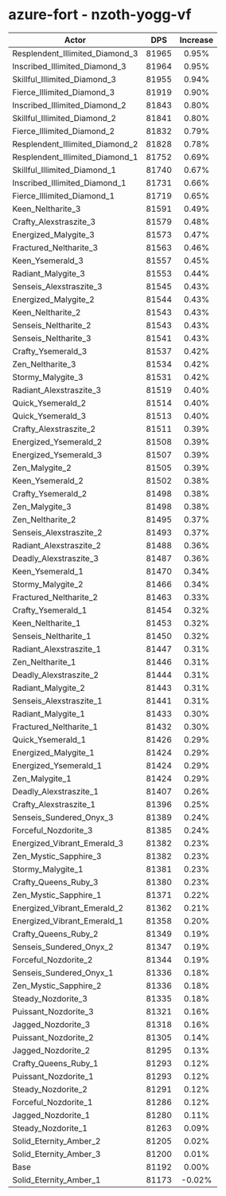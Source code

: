 # azure-fort - nzoth-yogg-vf
| Actor | DPS | Increase |
|---|:---:|:---:|
|Resplendent_Illimited_Diamond_3|81965|0.95%|
|Inscribed_Illimited_Diamond_3|81964|0.95%|
|Skillful_Illimited_Diamond_3|81955|0.94%|
|Fierce_Illimited_Diamond_3|81919|0.90%|
|Inscribed_Illimited_Diamond_2|81843|0.80%|
|Skillful_Illimited_Diamond_2|81841|0.80%|
|Fierce_Illimited_Diamond_2|81832|0.79%|
|Resplendent_Illimited_Diamond_2|81828|0.78%|
|Resplendent_Illimited_Diamond_1|81752|0.69%|
|Skillful_Illimited_Diamond_1|81740|0.67%|
|Inscribed_Illimited_Diamond_1|81731|0.66%|
|Fierce_Illimited_Diamond_1|81719|0.65%|
|Keen_Neltharite_3|81591|0.49%|
|Crafty_Alexstraszite_3|81579|0.48%|
|Energized_Malygite_3|81573|0.47%|
|Fractured_Neltharite_3|81563|0.46%|
|Keen_Ysemerald_3|81557|0.45%|
|Radiant_Malygite_3|81553|0.44%|
|Senseis_Alexstraszite_3|81545|0.43%|
|Energized_Malygite_2|81544|0.43%|
|Keen_Neltharite_2|81543|0.43%|
|Senseis_Neltharite_2|81543|0.43%|
|Senseis_Neltharite_3|81541|0.43%|
|Crafty_Ysemerald_3|81537|0.42%|
|Zen_Neltharite_3|81534|0.42%|
|Stormy_Malygite_3|81531|0.42%|
|Radiant_Alexstraszite_3|81519|0.40%|
|Quick_Ysemerald_2|81514|0.40%|
|Quick_Ysemerald_3|81513|0.40%|
|Crafty_Alexstraszite_2|81511|0.39%|
|Energized_Ysemerald_2|81508|0.39%|
|Energized_Ysemerald_3|81507|0.39%|
|Zen_Malygite_2|81505|0.39%|
|Keen_Ysemerald_2|81502|0.38%|
|Crafty_Ysemerald_2|81498|0.38%|
|Zen_Malygite_3|81498|0.38%|
|Zen_Neltharite_2|81495|0.37%|
|Senseis_Alexstraszite_2|81493|0.37%|
|Radiant_Alexstraszite_2|81488|0.36%|
|Deadly_Alexstraszite_3|81487|0.36%|
|Keen_Ysemerald_1|81470|0.34%|
|Stormy_Malygite_2|81466|0.34%|
|Fractured_Neltharite_2|81463|0.33%|
|Crafty_Ysemerald_1|81454|0.32%|
|Keen_Neltharite_1|81453|0.32%|
|Senseis_Neltharite_1|81450|0.32%|
|Radiant_Alexstraszite_1|81447|0.31%|
|Zen_Neltharite_1|81446|0.31%|
|Deadly_Alexstraszite_2|81444|0.31%|
|Radiant_Malygite_2|81443|0.31%|
|Senseis_Alexstraszite_1|81441|0.31%|
|Radiant_Malygite_1|81433|0.30%|
|Fractured_Neltharite_1|81432|0.30%|
|Quick_Ysemerald_1|81426|0.29%|
|Energized_Malygite_1|81424|0.29%|
|Energized_Ysemerald_1|81424|0.29%|
|Zen_Malygite_1|81424|0.29%|
|Deadly_Alexstraszite_1|81407|0.26%|
|Crafty_Alexstraszite_1|81396|0.25%|
|Senseis_Sundered_Onyx_3|81389|0.24%|
|Forceful_Nozdorite_3|81385|0.24%|
|Energized_Vibrant_Emerald_3|81382|0.23%|
|Zen_Mystic_Sapphire_3|81382|0.23%|
|Stormy_Malygite_1|81381|0.23%|
|Crafty_Queens_Ruby_3|81380|0.23%|
|Zen_Mystic_Sapphire_1|81371|0.22%|
|Energized_Vibrant_Emerald_2|81362|0.21%|
|Energized_Vibrant_Emerald_1|81358|0.20%|
|Crafty_Queens_Ruby_2|81349|0.19%|
|Senseis_Sundered_Onyx_2|81347|0.19%|
|Forceful_Nozdorite_2|81344|0.19%|
|Senseis_Sundered_Onyx_1|81336|0.18%|
|Zen_Mystic_Sapphire_2|81336|0.18%|
|Steady_Nozdorite_3|81335|0.18%|
|Puissant_Nozdorite_3|81321|0.16%|
|Jagged_Nozdorite_3|81318|0.16%|
|Puissant_Nozdorite_2|81305|0.14%|
|Jagged_Nozdorite_2|81295|0.13%|
|Crafty_Queens_Ruby_1|81293|0.12%|
|Puissant_Nozdorite_1|81293|0.12%|
|Steady_Nozdorite_2|81291|0.12%|
|Forceful_Nozdorite_1|81286|0.12%|
|Jagged_Nozdorite_1|81280|0.11%|
|Steady_Nozdorite_1|81263|0.09%|
|Solid_Eternity_Amber_2|81205|0.02%|
|Solid_Eternity_Amber_3|81200|0.01%|
|Base|81192|0.00%|
|Solid_Eternity_Amber_1|81173|-0.02%|
